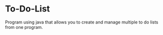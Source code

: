 # To-Do-List
Program using java that allows you to create and manage multiple to do lists from one program.
